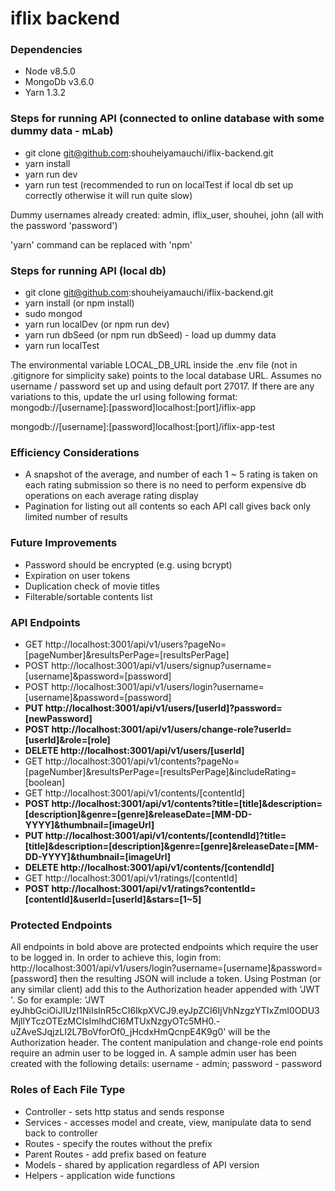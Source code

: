 # iflix backend

### Dependencies
  - Node v8.5.0
  - MongoDb v3.6.0
  - Yarn 1.3.2

### Steps for running API (connected to online database with some dummy data - mLab)
  - git clone git@github.com:shouheiyamauchi/iflix-backend.git
  - yarn install
  - yarn run dev
  - yarn run test (recommended to run on localTest if local db set up correctly otherwise it will run quite slow)

Dummy usernames already created: admin, iflix_user, shouhei, john (all with the password 'password')

'yarn' command can be replaced with 'npm'

### Steps for running API (local db)
  - git clone git@github.com:shouheiyamauchi/iflix-backend.git
  - yarn install (or npm install)
  - sudo mongod
  - yarn run localDev (or npm run dev)
  - yarn run dbSeed (or npm run dbSeed) - load up dummy data
  - yarn run localTest

The environmental variable LOCAL_DB_URL inside the .env file (not in .gitignore for simplicity sake) points to the local database URL. Assumes no username / password set up and using default port 27017. If there are any variations to this, update the url using following format:
mongodb://[username]:[password]localhost:[port]/iflix-app

mongodb://[username]:[password]localhost:[port]/iflix-app-test

### Efficiency Considerations
  - A snapshot of the average, and number of each 1 ~ 5 rating is taken on each rating submission so there is no need to perform expensive db operations on each average rating display
  - Pagination for listing out all contents so each API call gives back only limited number of results

### Future Improvements
  - Password should be encrypted (e.g. using bcrypt)
  - Expiration on user tokens
  - Duplication check of movie titles
  - Filterable/sortable contents list

### API Endpoints
  - GET http://localhost:3001/api/v1/users?pageNo=[pageNumber]&resultsPerPage=[resultsPerPage]
  - POST http://localhost:3001/api/v1/users/signup?username=[username]&password=[password]
  - POST http://localhost:3001/api/v1/users/login?username=[username]&password=[password]
  - **PUT http://localhost:3001/api/v1/users/[userId]?password=[newPassword]**
  - **POST http://localhost:3001/api/v1/users/change-role?userId=[userId]&role=[role]**
  - **DELETE http://localhost:3001/api/v1/users/[userId]**
  - GET http://localhost:3001/api/v1/contents?pageNo=[pageNumber]&resultsPerPage=[resultsPerPage]&includeRating=[boolean]
  - GET http://localhost:3001/api/v1/contents/[contentId]
  - **POST http://localhost:3001/api/v1/contents?title=[title]&description=[description]&genre=[genre]&releaseDate=[MM-DD-YYYY]&thumbnail=[imageUrl]**
  - **PUT http://localhost:3001/api/v1/contents/[contendId]?title=[title]&description=[description]&genre=[genre]&releaseDate=[MM-DD-YYYY]&thumbnail=[imageUrl]**
  - **DELETE http://localhost:3001/api/v1/contents/[contendId]**
  - GET http://localhost:3001/api/v1/ratings/[contentId]
  - **POST http://localhost:3001/api/v1/ratings?contentId=[contentId]&userId=[userId]&stars=[1~5]**

### Protected Endpoints
All endpoints in bold above are protected endpoints which require the user to be logged in. In order to achieve this, login from: http://localhost:3001/api/v1/users/login?username=[username]&password=[password] then the resulting JSON will include a token. Using Postman (or any similar client) add this to the Authorization header appended with 'JWT '. So for example: 'JWT eyJhbGciOiJIUzI1NiIsInR5cCI6IkpXVCJ9.eyJpZCI6IjVhNzgzYTIxZmI0ODU3MjllYTczOTEzMCIsImlhdCI6MTUxNzgyOTc5MH0.-uZAveSJqjzLI2L7BoVforOf0_jHcdxHmQcnpE4K9g0' will be the Authorization header. The content manipulation and change-role end points require an admin user to be logged in. A sample admin user has been created with the following details: username - admin; password - password

### Roles of Each File Type
  - Controller - sets http status and sends response
  - Services - accesses model and create, view, manipulate data to send back to controller
  - Routes - specify the routes without the prefix
  - Parent Routes - add prefix based on feature
  - Models - shared by application regardless of API version
  - Helpers - application wide functions
